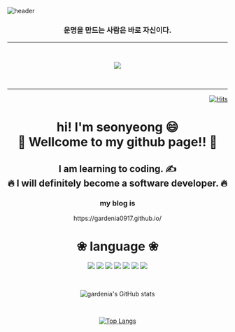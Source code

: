 ![header](https://capsule-render.vercel.app/api?type=shark&color=auto&height=300&section=header&text=Faber%20est%20suae%20quisque%20fortunae&fontSize=50)
<div align="center"><h3>운명을 만드는 사람은 바로 자신이다.</h3></div>

----

</br>
<p align="center">
    <img src="https://readme-stickers.vercel.app/api/korepos/medium?owner=gardenia1109&repo=sunyeongjeong.github.io&theme=dark"/>
</p>
</br>

----

<div align="right">

[![Hits](https://hits.seeyoufarm.com/api/count/incr/badge.svg?url=https%3A%2F%2Fgithub.com%2Fgardenia1109&count_bg=%235B35C4&title_bg=%2399EEEF&icon=&icon_color=%23312929&title=hits&edge_flat=false)](https://sunyeongjeong.github.io)

</div>
<div align="center">
<h1> hi! I'm seonyeong &#128516;<br>
&#127881;  Wellcome to my github page!!  &#127881;</h1>
<h2>I am learning to coding. &#9997; <br>
&#128293; I will definitely become a software developer. &#128293;	</h2>
  <h3>my blog is </h3>
https://gardenia0917.github.io/
<h1>&#10048; language &#10048;</h1>

  
<a><img src="https://img.shields.io/badge/JavaScript-F7DF1E?style=flat-square&logo=JAVASCRIPT&logoColor=white"/></a>
<a><img src="https://img.shields.io/badge/TypeScript-317BC6?style=flat-square&logo=TYPESCRIPT&logoColor=white"/></a> 
<a><img src="https://img.shields.io/badge/HTML-E34F26?style=flat-square&logo=HTML5&logoColor=white"/></a>
<a><img src="https://img.shields.io/badge/CSS-1572B6?style=flat-square&logo=CSS3&logoColor=white"/></a>
<a><img src="https://img.shields.io/badge/Sass-CC6699?style=flat-square&logo=SASS&logoColor=white"/></a>
<a><img src="https://img.shields.io/badge/Python-3776AB?style=flat-square&logo=Python&logoColor=white"/></a>
<a><img src="https://img.shields.io/badge/MySQL-4479A1?style=flat-square&logo=MySQL&logoColor=white"/></a>
  
</div>
</br>
<div align="center">
  
![gardenia's GitHub stats](https://github-readme-stats.vercel.app/api?username=sunyeongjeong&show_icons=true&theme=radical)
  
</br>
    
[![Top Langs](https://github-readme-stats.vercel.app/api/top-langs/?username=sunyeongjeong&langs_count=5&layout=compact)](https://github.com/anuraghazra/github-readme-stats)
</div>

<div align="center">
 

  
</div>
